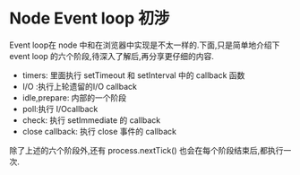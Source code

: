 # Node Event loop 初涉



Event loop在 node 中和在浏览器中实现是不太一样的.下面,只是简单地介绍下 event loop 的六个阶段,待深入了解后,再分享更仔细的内容.



- timers: 里面执行 setTimeout 和 setInterval 中的 callback 函数
- I/O :执行上轮遗留的I/O callback
- idle,prepare: 内部的一个阶段
- poll:执行 I/Ocallback
- check: 执行 setImmediate 的 callback
- close callback: 执行 close 事件的 callback



除了上述的六个阶段外,还有 process.nextTick() 也会在每个阶段结束后,都执行一次.



